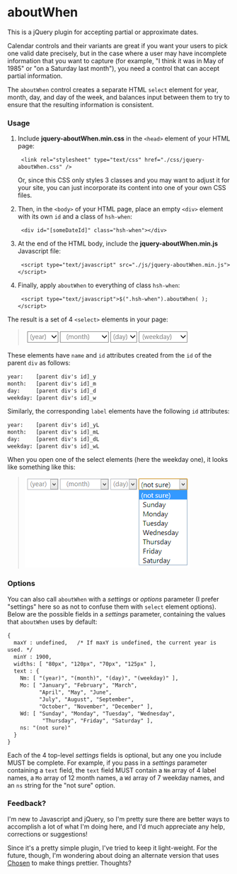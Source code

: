 # aboutWhen

This is a jQuery plugin for accepting partial or approximate dates.

Calendar controls and their variants are great if you want your users to pick one valid date precisely, but in the case where a user may have incomplete information that you want to capture (for example, "I think it was in May of 1985" or "on a Saturday last month"), you need a control that can accept partial information.

The `aboutWhen` control creates a separate HTML `select` element for year, month, day, and day of the week, and balances input between them to try to ensure that the resulting information is consistent.


### Usage

1. Include **jquery-aboutWhen.min.css** in the `<head>` element of your HTML page:

        <link rel="stylesheet" type="text/css" href="./css/jquery-aboutWhen.css" />

    Or, since this CSS only styles 3 classes and you may want to adjust it for your site, you can just incorporate its content into one of your own CSS files.
 
2. Then, in the `<body>` of your HTML page, place an empty `<div>` element with its own `id` and a class of `hsh-when`:

        <div id="[someDateId]" class="hsh-when"></div>

3. At the end of the HTML body, include the **jquery-aboutWhen.min.js** Javascript file:

        <script type="text/javascript" src="./js/jquery-aboutWhen.min.js"></script>

4. Finally, apply `aboutWhen` to everything of class `hsh-when`:

        <script type="text/javascript">$(".hsh-when").aboutWhen( );</script>

The result is a set of 4 `<select>` elements in your page:

> ![aboutWhen control](./art/aboutWhen.png)

These elements have `name` and `id` attributes created from the `id` of the parent `div` as follows:

    year:    [parent div's id]_y
    month:   [parent div's id]_m
    day:     [parent div's id]_d
    weekday: [parent div's id]_w

Similarly, the corresponding `label` elements have the following `id` attributes:

    year:    [parent div's id]_yL
    month:   [parent div's id]_mL
    day:     [parent div's id]_dL
    weekday: [parent div's id]_wL

When you open one of the select elements (here the weekday one), it looks like something like this:

> ![aboutWhen control, open](./art/aboutWhen_a.png)


### Options

You can also call `aboutWhen` with a *settings* or *options* parameter (I prefer "settings" here so as not to confuse them with `select` element options). Below are the possible fields in a *settings* parameter, containing the values that `aboutWhen` uses by default:

    {
      maxY : undefined,   /* If maxY is undefined, the current year is used. */ 
      minY : 1900,
      widths: [ "80px", "120px", "70px", "125px" ],
      text : {
        Nm: [ "(year)", "(month)", "(day)", "(weekday)" ],
        Mo: [ "January", "February", "March",
              "April", "May", "June",
              "July", "August", "September",
              "October", "November", "December" ],
        Wd: [ "Sunday", "Monday", "Tuesday", "Wednesday",
               "Thursday", "Friday", "Saturday" ],
        ns: "(not sure)"
      }
    }
    
Each of the 4 top-level *settings* fields is optional, but any one you include MUST be complete. For example, if you pass in a *settings* parameter containing a `text` field, the `text` field MUST contain a `Nm` array of 4 label names, a `Mo` array of 12 month names, a `Wd` array of 7 weekday names, and an `ns` string for the "not sure" option.


### Feedback?

I'm new to Javascript and jQuery, so I'm pretty sure there are better ways to accomplish a lot of what I'm doing here, and I'd much appreciate any help, corrections or suggestions!

Since it's a pretty simple plugin, I've tried to keep it light-weight. For the future, though, I'm wondering about doing an alternate version that uses [Chosen](http://harvesthq.github.io/chosen/) to make things prettier. Thoughts?



